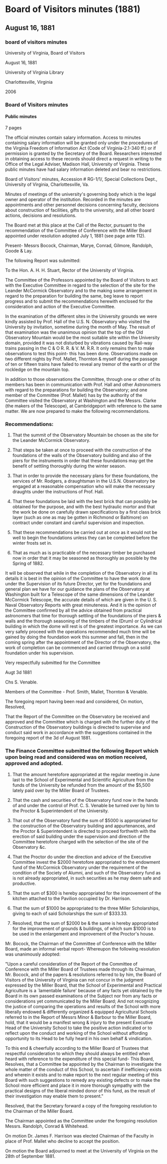 <!-- llmmeta -->
<script type="application/ld+json">
{
"@context": "http://schema.org",
"@type": "BoardMinutes",
"name": "Board Minutes",
"startDate": "1881-08-16",
"endDate": "1881-08-16",
"location": {
"@type": "Place",
"name": "University of Virginia Library",
"address": "Charlottesville, Virginia"
},
"organizer": {
"@type": "Organization",
"name": "University of Virginia Board of Visitors"
},
"keywords": "Board of Visitors, University of Virginia, minutes",
"description": "Minutes of the Board of Visitors meeting held on August 16, 1881, covering discussions on the Leander McCormick Observatory and other matters concerning the university.",
"attendee": \[
{
"@type": "Person",
"name": "Messrs Bocock, Chairman"
},
{
"@type": "Person",
"name": "Marye"
},
{
"@type": "Person",
"name": "Conrad"
},
{
"@type": "Person",
"name": "Gilmore"
},
{
"@type": "Person",
"name": "Randolph"
},
{
"@type": "Person",
"name": "Goode"
},
{
"@type": "Person",
"name": "Lay"
},
{
"@type": "Person",
"name": "Prof. C. S. Venable"
},
{
"@type": "Person",
"name": "Prof. Smith"
},
{
"@type": "Person",
"name": "Prof. Mallet"
},
{
"@type": "Person",
"name": "Prof. Thornton"
}
],
"about": \[
{
"@type": "CreativeWork",
"name": "Leander McCormick Observatory",
"description": "Details regarding the selection of the site for the Leander McCormick Observatory and preliminary construction recommendations."
},
{
"@type": "CreativeWork",
"name": "Finance Committee Report",
"description": "Details about financial appropriations for various university needs including the observatory construction."
}
]
}

</script>
<!-- llmformatted -->
# Board of Visitors minutes (1881)

## August 16, 1881

### board of visitors minutes

University of Virginia, Board of Visitors

August 16, 1881

University of Virginia Library

Charlottesville, Virginia

2006

### Board of Visitors minutes

#### Public minutes

7 pages

The official minutes contain salary information. Access to minutes containing salary information will be granted only under the procedures of the Virginia Freedom of Information Act (Code of Virginia-2.1-340 ff.) or if permission is granted by the Secretary of the Board. Researchers interested in obtaining access to these records should direct a request in writing to the Office of the Legal Adviser, Madison Hall, University of Virginia. These public minutes have had salary information deleted and bear no restrictions.

Board of Visitors' minutes, Accession # RG-1/1/, Special Collections Dept., University of Virginia, Charlottesville, Va.

Minutes of meetings of the university's governing body which is the legal owner and operator of the institution. Recorded in the minutes are appointments and other personnel decisions concerning faculty, decisions about construction of facilities, gifts to the university, and all other board actions, decisions and resolutions.

The Board met at this place at the Call of the Rector, pursuant to the recommendation of the Committee of Conference with the Miller Board appointed under resolution adopted July 1, 1881 (see page ante 112).

Present- Messrs Bocock, Chairman, Marye, Conrad, Gilmore, Randolph, Goode & Lay.

The following Report was submitted:

To the Hon. A. H. H. Stuart, Rector of the University of Virginia.

The Committee of the Professors appointed by the Board of Visitors to act with the Executive Committee in regard to the selection of the site for the Leander McCormick Observatory and to the making some arrangement in regard to the preparation for building the same, beg leave to report progress and to submit the recommendations herewith enclosed for the consideration and action of the Executive Committee.

In the examination of the different sites in the University grounds we were kindly assisted by Prof. Hall of the U.S. N. Observatory who visited the University by invitation, sometime during the month of May. The result of that examination was the unanimous opinion that the top of the Old Observatory Mountain would be the most suitable site within the University domain, provided it was not disturbed by vibrations caused by Rail-way trains passing in the C & O R. R. & V. M. R.R. It only remains then to make observations to test this point- this has been done. Observations made on two different nights by Prof. Mallet, Thornton & myself during the passage of ten or fifteen trains have failed to reveal any tremor of the earth or of the rockledge on the mountain top.

In addition to those observations the Committee, through one or other of its members has been in communication with Prof. Hall and other Astronomers with regard to the preparations for building the Observatory; and one member of the Committee (Prof. Mallet) has by the authority of the Committee visited the Observatory at Washington and the Messrs. Clarke (the makers of the Telescope), at Cambridgeport with reference to the same matter. We are now prepared to make the following recommendations.

### Recommendations:

1. That the summit of the Observatory Mountain be chosen as the site for the Leander McCormick Observatory.

2. That steps be taken at once to proceed with the construction of the foundations of the walls of the Observatory building and also of the piers for the instruments in order that these foundations may get the benefit of settling thoroughly during the winter season.

3. That in order to provide the necessary plans for these foundations, the services of Mr. Rodgers, a draughtsman in the U.S.N. Observatory be engaged at a reasonable compensation who will make the necessary draughts under the instructions of Prof. Hall.

4. That these foundations be laid with the best brick that can possibly be obtained for the purpose, and with the best hydraulic mortor and that the work be done on carefully drawn specifications by a first class brick layer (such as one as may be gotten in Richmond or Baltimore) on contract under constant and careful supervision and inspection.

5. That these recommendations be carried out at once as it would not be well to begin the foundations unless they can be completed before the winter frosts set in.

6. That as much as is practicable of the necessary timber be purchased now in order that it may be seasoned as thoroughly as possible by the Spring of 1882.

It will be observed that while in the completion of the Observatory in all its details it is best in the opinion of the Committee to have the work done under the Supervision of its future Director, yet for the foundations and general plan we have for our guidance the plans of the Observatory at Washington built for a Telescope of the same dimensions of the Leander McCormick Telescope, the accurate details of which are given in the U. S. Naval Observatory Reports with great minuteness. And it is the opinion of the Committee confirmed by all the advice obtained from practical astronomers that time for thorough settling of the foundations of the piers & walls and the thorough seasoning of the timbers of the (Drum) or Cylindrical building in which the dome will rest is of the greatest importance. As we can very safely proceed with the operations recommended much time will be gained by doing the foundation work this summer and fall, then in the coming spring after the appointment of the Director of the Observatory, the work of completion can be commenced and carried through on a solid foundation under his supervision.

Very respectfully submitted for the Committee

Augt 3d 1881

Chs S. Venable.

Members of the Committee - Prof. Smith, Mallet, Thornton & Venable.

The foregoing report having been read and considered, On motion, Resolved,

That the Report of the Committee on the Observatory be received and approved and the Committee which is charged with the further duty of the Construction of the Observatory buildings is directed to supervise and conduct said work in accordance with the suggestions contained in the foregoing report of the 3d of August 1881.

### The Finance Committee submitted the following Report which upon being read and considered was on motion received, approved and adopted.

1. That the amount heretofore appropriated at the regular meeting in June last to the School of Experimental and Scientific Agriculture from the funds of the University be refunded from the amount of the $5,500 lately paid over by the Miller Board of Trustees.

2. That the cash and securities of the Observatory fund now in the hands of and under the control of Prof. C. S. Venable be turned over by him to the Proctor & Superintendent of the University.

3. That out of the Observatory fund the sum of $5000 is appropriated for the construction of the Observatory building and appurtenances, and the Proctor & Superintendent is directed to proceed forthwith with the erection of said building under the supervision and direction of the Committee heretofore charged with the selection of the site of the Observatory \&c.

4. That the Proctor do under the direction and advice of the Executive Committee invest the $2000 heretofore appropriated to the endowment fund of the McCormick Observatory under the requirement of the condition of the Society of Alumni, and such of the Observatory fund as is not already appropriated, in such securities as he may deem safe and productive.

5. That the sum of $300 is hereby appropriated for the improvement of the kitchen attached to the Pavilion occupied by Dr. Harrison.

6. That the sum of $1000 be appropriated to the three Miller Scholarships, giving to each of said Scholarships the sum of $333.33.

7. Resolved, that the sum of $2000 be & the same is hereby appropriated for the improvement of grounds & buildings, of which sum $1000 is to be used in the enlargement and improvement of the Proctor's house.

Mr. Bocock, the Chairman of the Committee of Conference with the Miller Board, made an informal verbal report- Whereupon the following resolution was unanimously adopted:

"Upon a careful consideration of the Report of the Committee of Conference with the Miller Board of Trustees made through its Chairman, Mr. Bocock, and of the papers & resolutions referred to by him, the Board of Visitors of the University of Virginia can not concur in the judgment expressed by the Miller Board, that the School of Experimental and Practical Agriculture is a \`lamentable failure' because of any facts yet obtained by the Board in its own passed examinations of the Subject nor from any facts or considerations yet communicated by the Miller Board; And not recognizing the justice of comparing the operations and results of the School with more liberally endowed & differently organized & equipped Agricultural Schools referred to in the Report of Messrs Minor & Barbour to the Miller Board, hold, that it would be a manifest wrong & injury to the present Executive Head of the University School to take the positive action indicated or to reflect upon the conduct and working of the School without affording opportunity to its Head to be fully heard in his own behalf & vindication.

To this end & cheerfully according to the Miller Board of Trustees that respectful consideration to which they should always be entitled when heard with reference to the expenditure of this special fund- This Board, Resolves, that a Committee be appointed by the Chairman to investigate the whole matter of the conduct of this School, to ascertain if inefficiency exists and wherein it exists and to make report to the next regular meeting of this Board with such suggestions to remedy any existing defects or to make the School more efficient and place it in more thorough sympathy with the practical designs of the liberal minded donor of this fund, as the result of their investigation may enable them to present."

Resolved, that the Secretary forward a copy of the foregoing resolution to the Chairman of the Miller Board.

The Chairman appointed as the Committee under the foregoing resolution Messrs. Randolph, Conrad & Whitehead.

On motion Dr. James F. Harrison was elected Chairman of the Faculty in place of Prof. Mallet who decline to accept the position.

On motion the Board adjourned to meet at the University of Virginia on the 28th of September 1881.
